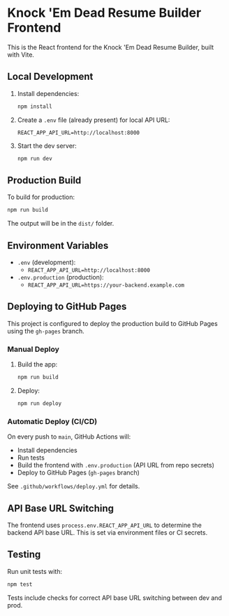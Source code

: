 
# Knock 'Em Dead Resume Builder Frontend

This is the React frontend for the Knock 'Em Dead Resume Builder, built with Vite.

## Local Development

1. Install dependencies:
	```bash
	npm install
	```
2. Create a `.env` file (already present) for local API URL:
	```env
	REACT_APP_API_URL=http://localhost:8000
	```
3. Start the dev server:
	```bash
	npm run dev
	```

## Production Build

To build for production:

```bash
npm run build
```

The output will be in the `dist/` folder.

## Environment Variables

- `.env` (development):
  - `REACT_APP_API_URL=http://localhost:8000`
- `.env.production` (production):
  - `REACT_APP_API_URL=https://your-backend.example.com`

## Deploying to GitHub Pages

This project is configured to deploy the production build to GitHub Pages using the `gh-pages` branch.

### Manual Deploy

1. Build the app:
	```bash
	npm run build
	```
2. Deploy:
	```bash
	npm run deploy
	```

### Automatic Deploy (CI/CD)

On every push to `main`, GitHub Actions will:
- Install dependencies
- Run tests
- Build the frontend with `.env.production` (API URL from repo secrets)
- Deploy to GitHub Pages (`gh-pages` branch)

See `.github/workflows/deploy.yml` for details.

## API Base URL Switching

The frontend uses `process.env.REACT_APP_API_URL` to determine the backend API base URL. This is set via environment files or CI secrets.

## Testing

Run unit tests with:

```bash
npm test
```

Tests include checks for correct API base URL switching between dev and prod.
